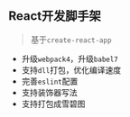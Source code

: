 ## React开发脚手架

> 基于`create-react-app`

- 升级`webpack4`，升级`babel7`
- 支持`dll`打包，优化编译速度
- 完善`eslint`配置
- 支持装饰器写法
- 支持打包成雪碧图
